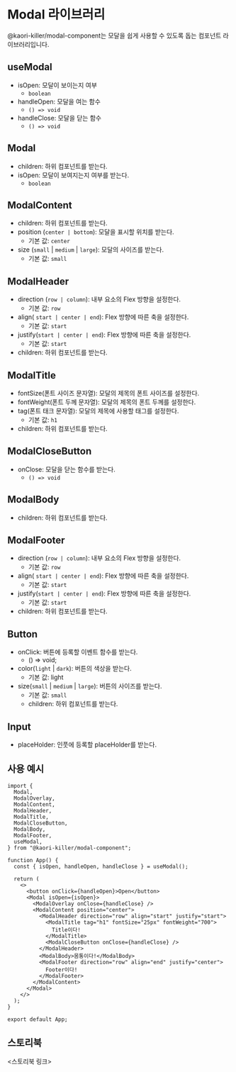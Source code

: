 # Modal 라이브러리

@kaori-killer/modal-component는 모달을 쉽게 사용할 수 있도록 돕는 컴포넌트 라이브러리입니다.

## useModal

- isOpen: 모달이 보이는지 여부
  - `boolean`
- handleOpen: 모달을 여는 함수
  - `() => void`
- handleClose: 모달을 닫는 함수
  - `() => void`

## Modal

- children: 하위 컴포넌트를 받는다.
- isOpen: 모달이 보여지는지 여부를 받는다.
  - `boolean`

## ModalContent

- children: 하위 컴포넌트를 받는다.
- position (`center | bottom`): 모달을 표시할 위치를 받는다.
  - 기본 값: `center`
- size (`small` | `medium` | `large`): 모달의 사이즈를 받는다.
  - 기본 값: `small`

## ModalHeader

- direction (`row | column`): 내부 요소의 Flex 방향을 설정한다.
  - 기본 값: `row`
- align( `start | center | end`): Flex 방향에 따른 축을 설정한다.
  - 기본 값: `start`
- justify(`start | center | end`): Flex 방향에 따른 축을 설정한다.
  - 기본 값: `start`
- children: 하위 컴포넌트를 받는다.

## ModalTitle

- fontSize(폰트 사이즈 문자열): 모달의 제목의 폰트 사이즈를 설정한다.
- fontWeight(폰트 두께 문자열): 모달의 제목의 폰트 두께를 설정한다.
- tag(폰트 태크 문자열): 모달의 제목에 사용할 태그를 설정한다.
  - 기본 값: `h1`
- children: 하위 컴포넌트를 받는다.

## ModalCloseButton

- onClose: 모달을 닫는 함수를 받는다.
  - `() => void`

## ModalBody

- children: 하위 컴포넌트를 받는다.

## ModalFooter

- direction (`row | column`): 내부 요소의 Flex 방향을 설정한다.
  - 기본 값: `row`
- align( `start | center | end`): Flex 방향에 따른 축을 설정한다.
  - 기본 값: `start`
- justify(`start | center | end`): Flex 방향에 따른 축을 설정한다.
  - 기본 값: `start`
- children: 하위 컴포넌트를 받는다.

## Button

- onClick: 버튼에 등록할 이벤트 함수를 받는다.
  - () => void;
- color(`light` | `dark`): 버튼의 색상을 받는다.
  - 기본 값: light
- size(`small` | `medium` | `large`): 버튼의 사이즈를 받는다.
  - 기본 값: `small`
  - children: 하위 컴포넌트를 받는다.

## Input

- placeHolder: 인풋에 등록할 placeHolder를 받는다.

## 사용 예시

```tsx
import {
  Modal,
  ModalOverlay,
  ModalContent,
  ModalHeader,
  ModalTitle,
  ModalCloseButton,
  ModalBody,
  ModalFooter,
  useModal,
} from "@kaori-killer/modal-component";

function App() {
  const { isOpen, handleOpen, handleClose } = useModal();

  return (
    <>
      <button onClick={handleOpen}>Open</button>
      <Modal isOpen={isOpen}>
        <ModalOverlay onClose={handleClose} />
        <ModalContent position="center">
          <ModalHeader direction="row" align="start" justify="start">
            <ModalTitle tag="h1" fontSize="25px" fontWeight="700">
              Title이다!
            </ModalTitle>
            <ModalCloseButton onClose={handleClose} />
          </ModalHeader>
          <ModalBody>몸통이다!</ModalBody>
          <ModalFooter direction="row" align="end" justify="center">
            Footer이다!
          </ModalFooter>
        </ModalContent>
      </Modal>
    </>
  );
}

export default App;
```

## 스토리북

<스토리북 링크>
